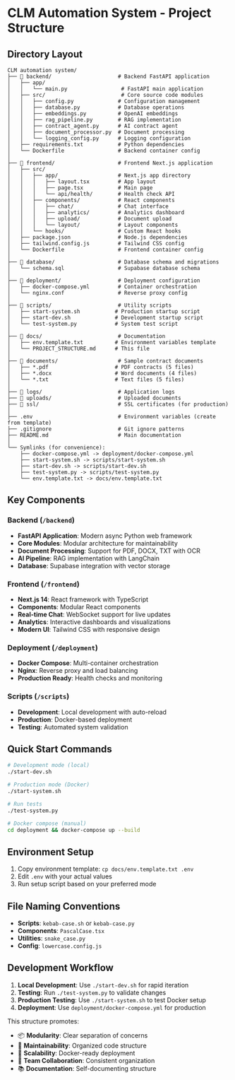 # CLM Automation System - Project Structure

## Directory Layout

```
CLM automation system/
├── 📁 backend/                     # Backend FastAPI application
│   ├── app/
│   │   └── main.py                 # FastAPI main application
│   ├── src/                        # Core source code modules
│   │   ├── config.py              # Configuration management
│   │   ├── database.py            # Database operations
│   │   ├── embeddings.py          # OpenAI embeddings
│   │   ├── rag_pipeline.py        # RAG implementation
│   │   ├── contract_agent.py      # AI contract agent
│   │   ├── document_processor.py  # Document processing
│   │   └── logging_config.py      # Logging configuration
│   ├── requirements.txt           # Python dependencies
│   └── Dockerfile                 # Backend container config
│
├── 📁 frontend/                    # Frontend Next.js application
│   ├── src/
│   │   ├── app/                   # Next.js app directory
│   │   │   ├── layout.tsx         # App layout
│   │   │   ├── page.tsx           # Main page
│   │   │   └── api/health/        # Health check API
│   │   ├── components/            # React components
│   │   │   ├── chat/              # Chat interface
│   │   │   ├── analytics/         # Analytics dashboard
│   │   │   ├── upload/            # Document upload
│   │   │   └── layout/            # Layout components
│   │   └── hooks/                 # Custom React hooks
│   ├── package.json               # Node.js dependencies
│   ├── tailwind.config.js         # Tailwind CSS config
│   └── Dockerfile                 # Frontend container config
│
├── 📁 database/                    # Database schema and migrations
│   └── schema.sql                 # Supabase database schema
│
├── 📁 deployment/                  # Deployment configuration
│   ├── docker-compose.yml         # Container orchestration
│   └── nginx.conf                 # Reverse proxy config
│
├── 📁 scripts/                     # Utility scripts
│   ├── start-system.sh           # Production startup script
│   ├── start-dev.sh              # Development startup script
│   └── test-system.py            # System test script
│
├── 📁 docs/                        # Documentation
│   ├── env.template.txt          # Environment variables template
│   └── PROJECT_STRUCTURE.md      # This file
│
├── 📁 documents/                   # Sample contract documents
│   ├── *.pdf                     # PDF contracts (5 files)
│   ├── *.docx                    # Word documents (4 files)
│   └── *.txt                     # Text files (5 files)
│
├── 📁 logs/                        # Application logs
├── 📁 uploads/                     # Uploaded documents
├── 📁 ssl/                         # SSL certificates (for production)
│
├── .env                           # Environment variables (create from template)
├── .gitignore                     # Git ignore patterns
├── README.md                      # Main documentation
│
└── Symlinks (for convenience):
    ├── docker-compose.yml -> deployment/docker-compose.yml
    ├── start-system.sh -> scripts/start-system.sh
    ├── start-dev.sh -> scripts/start-dev.sh
    ├── test-system.py -> scripts/test-system.py
    └── env.template.txt -> docs/env.template.txt
```

## Key Components

### Backend (`/backend`)
- **FastAPI Application**: Modern async Python web framework
- **Core Modules**: Modular architecture for maintainability
- **Document Processing**: Support for PDF, DOCX, TXT with OCR
- **AI Pipeline**: RAG implementation with LangChain
- **Database**: Supabase integration with vector storage

### Frontend (`/frontend`)
- **Next.js 14**: React framework with TypeScript
- **Components**: Modular React components
- **Real-time Chat**: WebSocket support for live updates
- **Analytics**: Interactive dashboards and visualizations
- **Modern UI**: Tailwind CSS with responsive design

### Deployment (`/deployment`)
- **Docker Compose**: Multi-container orchestration
- **Nginx**: Reverse proxy and load balancing
- **Production Ready**: Health checks and monitoring

### Scripts (`/scripts`)
- **Development**: Local development with auto-reload
- **Production**: Docker-based deployment
- **Testing**: Automated system validation

## Quick Start Commands

```bash
# Development mode (local)
./start-dev.sh

# Production mode (Docker)
./start-system.sh

# Run tests
./test-system.py

# Docker compose (manual)
cd deployment && docker-compose up --build
```

## Environment Setup

1. Copy environment template: `cp docs/env.template.txt .env`
2. Edit `.env` with your actual values
3. Run setup script based on your preferred mode

## File Naming Conventions

- **Scripts**: `kebab-case.sh` or `kebab-case.py`
- **Components**: `PascalCase.tsx`
- **Utilities**: `snake_case.py`
- **Config**: `lowercase.config.js`

## Development Workflow

1. **Local Development**: Use `./start-dev.sh` for rapid iteration
2. **Testing**: Run `./test-system.py` to validate changes
3. **Production Testing**: Use `./start-system.sh` to test Docker setup
4. **Deployment**: Use `deployment/docker-compose.yml` for production

This structure promotes:
- 📦 **Modularity**: Clear separation of concerns
- 🔧 **Maintainability**: Organized code structure
- 🚀 **Scalability**: Docker-ready deployment
- 👥 **Team Collaboration**: Consistent organization
- 📚 **Documentation**: Self-documenting structure